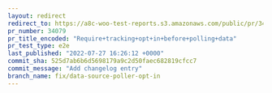 ```yaml
---
layout: redirect
redirect_to: https://a8c-woo-test-reports.s3.amazonaws.com/public/pr/34079/e2e/index.html
pr_number: 34079
pr_title_encoded: "Require+tracking+opt+in+before+polling+data"
pr_test_type: e2e
last_published: "2022-07-27 16:26:12 +0000"
commit_sha: 525d7ab6b6d5698179a9c2d50faec682819cfcc7
commit_message: "Add changelog entry"
branch_name: fix/data-source-poller-opt-in
---
```

